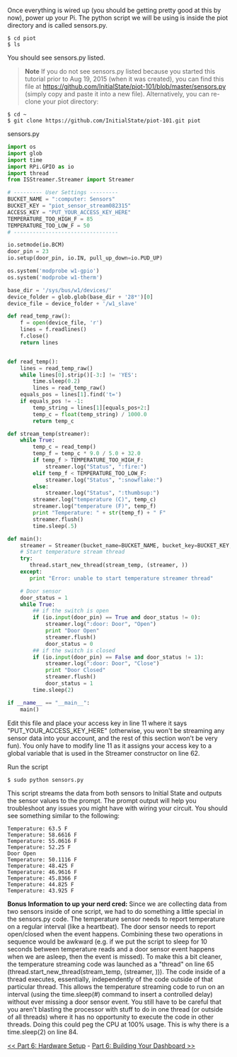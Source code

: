 Once everything is wired up (you should be getting pretty good at this by now), power up your Pi. The python script we will be using is inside the piot directory and is called sensors.py.

```
$ cd piot
$ ls
```

You should see sensors.py listed. 

> **Note** If you do not see sensors.py listed because you started this tutorial prior to Aug 19, 2015 (when it was created), you can find this file at https://github.com/InitialState/piot-101/blob/master/sensors.py (simply copy and paste it into a new file). Alternatively, you can re-clone your piot directory:
```
$ cd ~
$ git clone https://github.com/InitialState/piot-101.git piot
```

sensors.py
```python
import os
import glob
import time
import RPi.GPIO as io
import thread
from ISStreamer.Streamer import Streamer

# --------- User Settings ---------
BUCKET_NAME = ":computer: Sensors"
BUCKET_KEY = "piot_sensor_stream082315"
ACCESS_KEY = "PUT_YOUR_ACCESS_KEY_HERE"
TEMPERATURE_TOO_HIGH_F = 85
TEMPERATURE_TOO_LOW_F = 50
# ---------------------------------

io.setmode(io.BCM)
door_pin = 23
io.setup(door_pin, io.IN, pull_up_down=io.PUD_UP)

os.system('modprobe w1-gpio')
os.system('modprobe w1-therm')

base_dir = '/sys/bus/w1/devices/'
device_folder = glob.glob(base_dir + '28*')[0]
device_file = device_folder + '/w1_slave'

def read_temp_raw():
    f = open(device_file, 'r')
    lines = f.readlines()
    f.close()
    return lines


def read_temp():
    lines = read_temp_raw()
    while lines[0].strip()[-3:] != 'YES':
        time.sleep(0.2)
        lines = read_temp_raw()
    equals_pos = lines[1].find('t=')
    if equals_pos != -1:
        temp_string = lines[1][equals_pos+2:]
        temp_c = float(temp_string) / 1000.0
        return temp_c

def stream_temp(streamer):
    while True:
        temp_c = read_temp()
        temp_f = temp_c * 9.0 / 5.0 + 32.0
        if temp_f > TEMPERATURE_TOO_HIGH_F:
            streamer.log("Status", ":fire:")
        elif temp_f < TEMPERATURE_TOO_LOW_F:
            streamer.log("Status", ":snowflake:")
        else:
            streamer.log("Status", ":thumbsup:")
        streamer.log("temperature (C)", temp_c)
        streamer.log("temperature (F)", temp_f)
        print "Temperature: " + str(temp_f) + " F"
        streamer.flush()
        time.sleep(.5)

def main():
    streamer = Streamer(bucket_name=BUCKET_NAME, bucket_key=BUCKET_KEY, access_key=ACCESS_KEY)
    # Start temperature stream thread
    try:
       thread.start_new_thread(stream_temp, (streamer, ))
    except:
       print "Error: unable to start temperature streamer thread"

    # Door sensor
    door_status = 1
    while True:
        ## if the switch is open
        if (io.input(door_pin) == True and door_status != 0):
            streamer.log(":door: Door", "Open") 
            print "Door Open"
            streamer.flush() 
            door_status = 0 
        ## if the switch is closed 
        if (io.input(door_pin) == False and door_status != 1):
            streamer.log(":door: Door", "Close") 
            print "Door Closed"
            streamer.flush() 
            door_status = 1 
        time.sleep(2)

if __name__ == "__main__":
    main()            
```

Edit this file and place your access key in line 11 where it says "PUT_YOUR_ACCESS_KEY_HERE" (otherwise, you won't be streaming any sensor data into your account, and the rest of this section won't be very fun). You only have to modify line 11 as it assigns your access key to a global variable that is used in the Streamer constructor on line 62.

Run the script

```
$ sudo python sensors.py
```

This script streams the data from both sensors to Initial State and outputs the sensor values to the prompt. The prompt output will help you troubleshoot any issues you might have with wiring your circuit. You should see something similar to the following:

```
Temperature: 63.5 F
Temperature: 58.6616 F
Temperature: 55.0616 F
Temperature: 52.25 F
Door Open
Temperature: 50.1116 F
Temperature: 48.425 F
Temperature: 46.9616 F
Temperature: 45.8366 F
Temperature: 44.825 F
Temperature: 43.925 F
```

**Bonus Information to up your nerd cred:** Since we are collecting data from two sensors inside of one script, we had to do something a little special in the sensors.py code. The temperature sensor needs to report temperature on a regular interval (like a heartbeat). The door sensor needs to report open/closed when the event happens. Combining these two operations in sequence would be awkward (e.g. if we put the script to sleep for 10 seconds between temperature reads and a door sensor event happens when we are asleep, then the event is missed). To make this a bit cleaner, the temperature streaming code was launched as a "thread" on line 65 (thread.start_new_thread(stream_temp, (streamer, ))). The code inside of a thread executes, essentially, independently of the code outside of that particular thread. This allows the temperature streaming code to run on an interval (using the time.sleep(#) command to insert a controlled delay) without ever missing a door sensor event. You still have to be careful that you aren't blasting the processor with stuff to do in one thread (or outside of all threads) where it has no opportunity to execute the code in other threads. Doing this could peg the CPU at 100% usage. This is why there is a time.sleep(2) on line 84.

[<< Part 6: Hardware Setup](Part-6.-Hardware-Setup) - [Part 6: Building Your Dashboard >>](Part-6.-Building-Your-Dashboard)